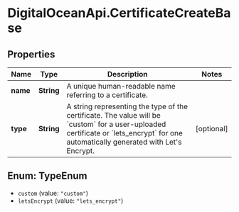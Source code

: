 # DigitalOceanApi.CertificateCreateBase

## Properties
Name | Type | Description | Notes
------------ | ------------- | ------------- | -------------
**name** | **String** | A unique human-readable name referring to a certificate. | 
**type** | **String** | A string representing the type of the certificate. The value will be &#x60;custom&#x60; for a user-uploaded certificate or &#x60;lets_encrypt&#x60; for one automatically generated with Let&#x27;s Encrypt. | [optional] 

<a name="TypeEnum"></a>
## Enum: TypeEnum

* `custom` (value: `"custom"`)
* `letsEncrypt` (value: `"lets_encrypt"`)

